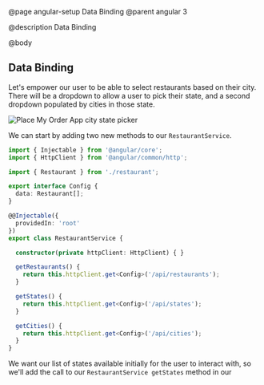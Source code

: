 @page angular-setup Data Binding
@parent angular 3

@description Data Binding

@body

## Data Binding

Let's empower our user to be able to select restaurants based on their city. There will be a dropdown to allow a user to pick their state, and a second dropdown populated by cities in those state.

![Place My Order App city state picker](../static/img/restaurant-list.png "Place My Order App city state picker")

We can start by adding two new methods to our ``RestaurantService``.

```typescript
import { Injectable } from '@angular/core';
import { HttpClient } from '@angular/common/http';

import { Restaurant } from './restaurant';

export interface Config {
  data: Restaurant[];
}

@@Injectable({
  providedIn: 'root'
})
export class RestaurantService {

  constructor(private httpClient: HttpClient) { }

  getRestaurants() {
    return this.httpClient.get<Config>('/api/restaurants');
  }

  getStates() {
    return this.httpClient.get<Config>('/api/states');
  }

  getCities() {
    return this.httpClient.get<Config>('/api/cities');
  }
}
```

We want our list of states available initially for the user to interact with, so we'll add the call to our ``RestaurantService getStates`` method in our
